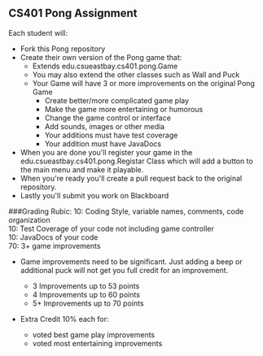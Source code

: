 ## CS401 Pong Assignment

Each student will:
* Fork this Pong repository
* Create their own version of the Pong game that:    
  * Extends edu.csueastbay.cs401.pong.Game  
  * You may also extend the other classes such as Wall and Puck  
  * Your Game will have 3 or more improvements on the original Pong Game    
    * Create better/more complicated game play    
    * Make the game more entertaining or humorous     
    * Change the game control or interface    
    * Add sounds, images or other media  
    * Your additions must have test coverage   
    * Your addition must have JavaDocs   
* When you are done you'll register your game in the edu.csueastbay.cs401.pong.Registar Class which will add a button to the main menu and make it playable.  
* When you're ready you'll create a pull request back to the original repository.  
* Lastly you'll submit you work on Blackboard
  
###Grading Rubic:
  10: Coding Style, variable names, comments, code organization  
  10: Test Coverage of your code not including game controller  
  10: JavaDocs of your code  
  70: 3+ game improvements     
  * Game improvements need to be significant. Just adding a beep or additional puck will not get you full credit for an improvement.    
    * 3 Improvements up to 53 points    
    * 4 Improvements up to 60 points     
    * 5+ Improvements up to 70 points        


  * Extra Credit 10% each for:      
    * voted best game play improvements       
    * voted most entertaining improvements 